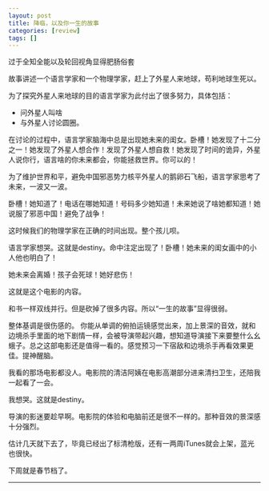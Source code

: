 ```yaml
---
layout: post
title: 降临，以及你一生的故事
categories: [review]
tags: []
---
```


过于全知全能以及轮回视角显得肥肠俗套

<!-- more -->

 
故事讲述一个语言学家和一个物理学家，赶上了外星人来地球，苟利地球生死以。

为了探究外星人来地球的目的语言学家为此付出了很多努力，具体包括：

- 问外星人叫啥
- 与外星人讨论圆圈。

在讨论的过程中，语言学家脑海中总是出现她未来的闺女。卧槽！她发现了十二分之一！她发现了外星人想合作！发现了外星人想自救！她发现了时间的诡异，外星人说你行，语言啥的你未来都会，你能拯救世界。你可以的！

为了维护世界和平，避免中国邪恶势力核平外星人的鹅卵石飞船，语言学家思考了未来，一波又一波。

卧槽！她知道了！电话在哪她知道！号码多少她知道！未来她说了啥她都知道！她说服了邪恶中国！避免了战争！

这时候我们的物理学家在正确的时间出现。整个孩儿呗。

语言学家想哭。这就是destiny。命中注定出现了！卧槽！她未来的闺女画中的小人他也明白了！

她未来会离婚！孩子会死球！她好悲伤！

这就是这个电影的内容。


和书一样双线并行。但是砍掉了很多内容。所以“一生的故事”显得很弱。

整体基调是很伤感的。 你能从单调的俯拍运镜感觉出来，加上景深的音效，就和边境杀手里面的地下剧情一样，会被导演带起兴趣，想知道导演接下来要整什么幺蛾子。总之这部电影还是值得一看的。感觉预习一下宿敌和边境杀手再看效果更佳。提神醒脑。

我看的那场电影都没人。电影院的清洁阿姨在电影高潮部分进来清扫卫生，还陪我一起看了一会。

我想哭。这就是destiny。

导演的影迷要趁早啊。电影院的体验和电脑前还是很不一样的。那种音效的景深感十分强烈。

估计几天就下去了，毕竟已经出了标清枪版，还有一两周iTunes就会上架，蓝光也很快。

下周就是春节档了。

---

